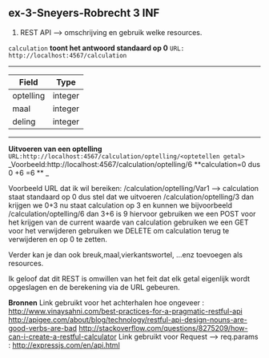 ## ex-3-Sneyers-Robrecht 3 INF

1.  REST API --> omschrijving en gebruik welke resources. 

`calculation`
**toont het antwoord standaard op 0**
`URL: http://localhost:4567/calculation`
***
| Field         | Type          |
| ------------- |:-------------:|
| optelling     | integer       |
| maal          | integer       |
| deling        | integer       |
***
**Uitvoeren van een optelling**
`URL:http://localhost:4567/calculation/optelling/<optetellen getal>`
_Voorbeeld:http://localhost:4567/calculation/optelling/6 **calculation=0 dus 0 +6 =6 ** _



Voorbeeld URL dat ik wil bereiken: /calculation/optelling/Var1 --> calculation staat standaard op 0 dus stel dat we uitvoeren /calculation/optelling/3 dan krijgen we 0+3
nu staat calculation op 3 en kunnen we bijvoorbeeld /calculation/optelling/6 dan 3+6 is 9
hiervoor gebruiken we een POST 
voor het krijgen van de current waarde van calculation gebruiken we een GET
voor het verwijderen gebruiken we DELETE om calculation terug te verwijderen en op 0 te zetten.

Verder kan je dan ook breuk,maal,vierkantswortel, ...enz toevoegen als resources.

Ik geloof dat dit REST is omwillen van het feit dat elk getal eigenlijk wordt opgeslagen en de berekening via de URL gebeuren.

**Bronnen**
Link gebruikt voor het achterhalen hoe ongeveer : http://www.vinaysahni.com/best-practices-for-a-pragmatic-restful-api
http://apigee.com/about/blog/technology/restful-api-design-nouns-are-good-verbs-are-bad
http://stackoverflow.com/questions/8275209/how-can-i-create-a-restful-calculator
Link gebruikt voor Request --> req.params : http://expressjs.com/en/api.html

